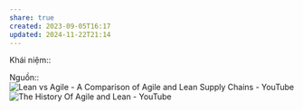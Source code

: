 ```yaml
---
share: true
created: 2023-09-05T16:17
updated: 2024-11-22T21:14
---
```

Khái niệm:: 

Nguồn:: ![Lean vs Agile - A Comparison of Agile and Lean Supply Chains - YouTube](https://youtu.be/fqY2TP_YTB8?si=RiUbJYJp150zZPh8&t=170)
![The History Of Agile and Lean - YouTube](https://youtu.be/WKIy8nssMQc?si=wmJqCBiWMdCmHxe-)